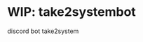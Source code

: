 # WIP: take2systembot
discord bot take2system

<!--
### 参考
- 設定ファイル系
    - [設定読み込み(git)](https://github.com/go-ini/ini)
    - [設定読み込み(リファレンス)](https://gowalker.org/gopkg.in/ini.v1)
-->

